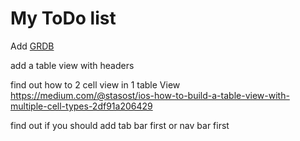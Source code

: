 # My ToDo list

Add [GRDB](https://github.com/groue/GRDB.swift)    

add a table view with headers

find out how to 2 cell view in 1 table View
https://medium.com/@stasost/ios-how-to-build-a-table-view-with-multiple-cell-types-2df91a206429

find out if you should add tab bar first or nav bar first

